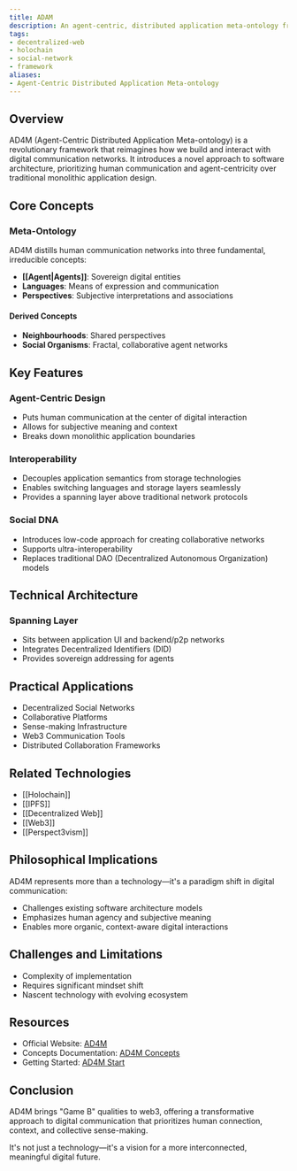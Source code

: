```yaml
---
title: ADAM
description: An agent-centric, distributed application meta-ontology framework for creating interoperable social networks and collaborative applications
tags:
- decentralized-web
- holochain
- social-network
- framework
aliases:
- Agent-Centric Distributed Application Meta-ontology
---
```


## Overview

AD4M (Agent-Centric Distributed Application Meta-ontology) is a revolutionary framework that reimagines how we build and interact with digital communication networks. It introduces a novel approach to software architecture, prioritizing human communication and agent-centricity over traditional monolithic application design.

## Core Concepts

### Meta-Ontology

AD4M distills human communication networks into three fundamental, irreducible concepts:

- **[[Agent|Agents]]**: Sovereign digital entities
- **Languages**: Means of expression and communication
- **Perspectives**: Subjective interpretations and associations

#### Derived Concepts

- **Neighbourhoods**: Shared perspectives
- **Social Organisms**: Fractal, collaborative agent networks

## Key Features

### Agent-Centric Design

- Puts human communication at the center of digital interaction
- Allows for subjective meaning and context
- Breaks down monolithic application boundaries

### Interoperability

- Decouples application semantics from storage technologies
- Enables switching languages and storage layers seamlessly
- Provides a spanning layer above traditional network protocols

### Social DNA

- Introduces low-code approach for creating collaborative networks
- Supports ultra-interoperability
- Replaces traditional DAO (Decentralized Autonomous Organization) models

## Technical Architecture

### Spanning Layer

- Sits between application UI and backend/p2p networks
- Integrates Decentralized Identifiers (DID)
- Provides sovereign addressing for agents

## Practical Applications

- Decentralized Social Networks
- Collaborative Platforms
- Sense-making Infrastructure
- Web3 Communication Tools
- Distributed Collaboration Frameworks

## Related Technologies

- [[Holochain]]
- [[IPFS]]
- [[Decentralized Web]]
- [[Web3]]
- [[Perspect3vism]]

## Philosophical Implications

AD4M represents more than a technology—it's a paradigm shift in digital communication:

- Challenges existing software architecture models
- Emphasizes human agency and subjective meaning
- Enables more organic, context-aware digital interactions

## Challenges and Limitations

- Complexity of implementation
- Requires significant mindset shift
- Nascent technology with evolving ecosystem

## Resources

- Official Website: [AD4M](https://ad4m.dev)
- Concepts Documentation: [AD4M Concepts](https://docs.ad4m.dev/concepts.md)
- Getting Started: [AD4M Start](https://docs.ad4m.dev/start.html)

## Conclusion

AD4M brings "Game B" qualities to web3, offering a transformative approach to digital communication that prioritizes human connection, context, and collective sense-making.

It's not just a technology—it's a vision for a more interconnected, meaningful digital future.

